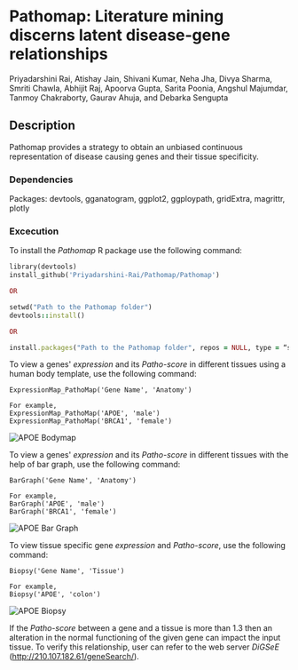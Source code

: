 # Pathomap: Literature mining discerns latent disease-gene relationships

Priyadarshini Rai, Atishay Jain, Shivani Kumar, Neha Jha, Divya Sharma, Smriti Chawla, Abhijit Raj, Apoorva Gupta, Sarita Poonia, Angshul Majumdar, Tanmoy Chakraborty, Gaurav Ahuja, and Debarka Sengupta

## Description

Pathomap provides a strategy to obtain an unbiased continuous representation of disease causing genes and their tissue specificity.

### Dependencies

Packages: devtools, gganatogram, ggplot2, ggploypath, gridExtra, magrittr, plotly

### Excecution

To install the *Pathomap* R package use the following command:

```ruby
library(devtools)
install_github('Priyadarshini-Rai/Pathomap/Pathomap')

OR

setwd("Path to the Pathomap folder")
devtools::install()

OR

install.packages("Path to the Pathomap folder", repos = NULL, type = “source”)
```

To view a genes' *expression* and its *Patho-score* in different tissues using a human body template, use the following command:

```
ExpressionMap_PathoMap('Gene Name', 'Anatomy')

For example, 
ExpressionMap_PathoMap('APOE', 'male')
ExpressionMap_PathoMap('BRCA1', 'female')
```

![APOE Bodymap](https://user-images.githubusercontent.com/45351848/162805391-1d5ae52c-de39-4bff-a378-2fdc23bcc203.png)

To view a genes' *expression* and its *Patho-score* in different tissues with the help of bar graph, use the following command:

```
BarGraph('Gene Name', 'Anatomy')

For example,
BarGraph('APOE', 'male')
BarGraph('BRCA1', 'female')
```

![APOE Bar Graph](https://user-images.githubusercontent.com/45351848/162805708-4e31b8fe-e04b-4f58-aae6-b141168da8aa.png)

To view tissue specific gene *expression* and *Patho-score*, use the following command:

```
Biopsy('Gene Name', 'Tissue')

For example, 
Biopsy('APOE', 'colon')
```

![APOE Biopsy](https://user-images.githubusercontent.com/45351848/162806317-6108e24b-94b4-4a4c-b2a0-71263baf6709.png)

If the *Patho-score* between a gene and a tissue is more than 1.3 then an alteration in the normal functioning of the given gene can impact the input tissue. To verify this relationship, user can refer to the web server *DiGSeE* (http://210.107.182.61/geneSearch/).


